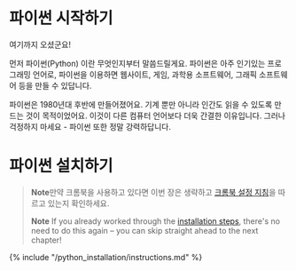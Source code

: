# 파이썬 시작하기

여기까지 오셨군요!

먼저 파이썬(Python) 이란 무엇인지부터 말씀드릴게요. 파이썬은 아주 인기있는 프로그래밍 언어로, 파이썬을 이용하면 웹사이트, 게임, 과학용 소프트웨어, 그래픽 소프트웨어 등을 만들 수 있답니다.

파이썬은 1980년대 후반에 만들어졌어요. 기계 뿐만 아니라 인간도 읽을 수 있도록 만드는 것이 목적이었어요. 이것이 다른 컴퓨터 언어보다 더욱 간결한 이유입니다. 그러나 걱정하지 마세요 - 파이썬 또한 정말 강력하답니다.

# 파이썬 설치하기

> **Note**만약 크롬북을 사용하고 있다면 이번 장은 생략하고 [크롬북 설정 지침](../chromebook_setup/README.md)을 따르고 있는지 확인하세요.
> 
> **Note** If you already worked through the [installation steps](../installation/README.md), there's no need to do this again – you can skip straight ahead to the next chapter!

{% include "/python_installation/instructions.md" %}